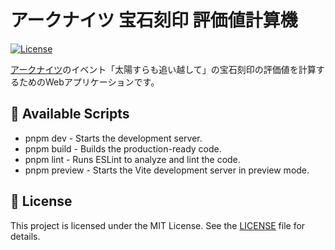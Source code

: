 # アークナイツ 宝石刻印 評価値計算機

[![License](https://img.shields.io/badge/license-MIT-blue.svg)](https://github.com/Dan5py/react-vite-ui/blob/main/LICENSE)

[アークナイツ](https://www.arknights.jp/)のイベント「太陽すらも追い越して」の宝石刻印の評価値を計算するためのWebアプリケーションです。


## 📜 Available Scripts

- pnpm dev - Starts the development server.
- pnpm build - Builds the production-ready code.
- pnpm lint - Runs ESLint to analyze and lint the code.
- pnpm preview - Starts the Vite development server in preview mode.


## 📄 License

This project is licensed under the MIT License. See the [LICENSE](https://choosealicense.com/licenses/mit/) file for details.
